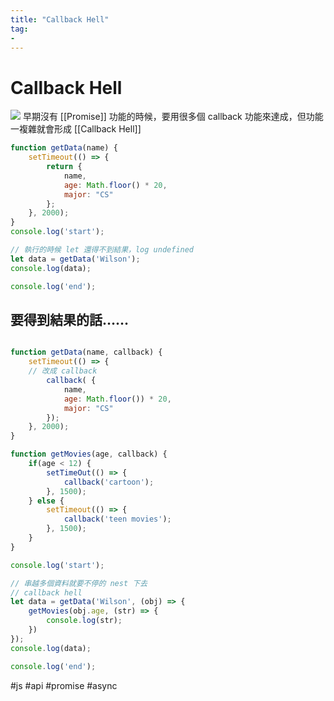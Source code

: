 ```yaml
---
title: "Callback Hell"
tag: 
- 
---
```

# Callback Hell
![](https://miro.medium.com/max/721/0*iiecmuTLPBqbxd5V.jpeg)
早期沒有 [[Promise]] 功能的時候，要用很多個 callback 功能來達成，但功能一複雜就會形成 [[Callback Hell]]
```js
function getData(name) {
	setTimeout(() => {
		return {
			name,
			age: Math.floor() * 20,
			major: "CS"
		};
	}, 2000);
}
console.log('start');

// 執行的時候 let 還得不到結果，log undefined
let data = getData('Wilson');
console.log(data);

console.log('end');
```
## 要得到結果的話……
```js

function getData(name, callback) {
	setTimeout(() => {
	// 改成 callback
		callback( {
			name,
			age: Math.floor()) * 20,
			major: "CS"
		});
	}, 2000);
}

function getMovies(age, callback) {
	if(age < 12) {
		setTimeOut(() => {
			callback('cartoon');
		}, 1500);
	} else {
		setTimeout(() => {
			callback('teen movies');
		}, 1500);
	}
}

console.log('start');

// 串越多個資料就要不停的 nest 下去
// callback hell
let data = getData('Wilson', (obj) => {
	getMovies(obj.age, (str) => {
		console.log(str);
	})
});
console.log(data);

console.log('end');
```

#js #api #promise #async 